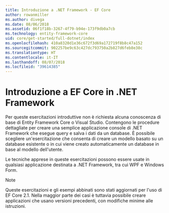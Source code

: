 ```yaml
---
title: Introduzione a .NET Framework - EF Core
author: rowanmiller
ms.author: divega
ms.date: 08/06/2018
ms.assetid: 06f1f18b-3267-4f79-b94e-173f9db0a7cb
ms.technology: entity-framework-core
uid: core/get-started/full-dotnet/index
ms.openlocfilehash: 410a8320d1e36c672f3d69a172719f8b8c47a152
ms.sourcegitcommit: 902257be9c63c427dc793750a2b827d6feb8e38c
ms.translationtype: HT
ms.contentlocale: it-IT
ms.lasthandoff: 08/07/2018
ms.locfileid: "39614385"
---
```

# <a name="getting-started-with-ef-core-on-net-framework"></a>Introduzione a EF Core in .NET Framework

Per queste esercitazioni introduttive non è richiesta alcuna conoscenza di base di Entity Framework Core o Visual Studio. Contengono le procedure dettagliate per creare una semplice applicazione console di .NET Framework che esegue query e salva i dati da un database. È possibile scegliere un'esercitazione che consenta di creare un modello basato su un database esistente o in cui viene creato automaticamente un database in base al modello dell'utente.

Le tecniche apprese in queste esercitazioni possono essere usate in qualsiasi applicazione destinata a .NET Framework, tra cui WPF e Windows Form.

> [!NOTE]  
> Queste esercitazioni e gli esempi abbinati sono stati aggiornati per l'uso di EF Core 2.1. Nella maggior parte dei casi è tuttavia possibile creare applicazioni che usano versioni precedenti, con modifiche minime alle istruzioni.
